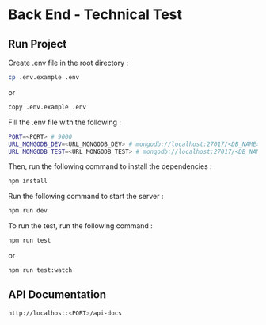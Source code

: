 # Back End - Technical Test

## Run Project

Create .env file in the root directory :

```sh
cp .env.example .env
```

or

```sh
copy .env.example .env
```

Fill the .env file with the following :

```sh
PORT=<PORT> # 9000
URL_MONGODB_DEV=<URL_MONGODB_DEV> # mongodb://localhost:27017/<DB_NAME>
URL_MONGODB_TEST=<URL_MONGODB_TEST> # mongodb://localhost:27017/<DB_NAME_TEST>
```

Then, run the following command to install the dependencies :

```sh
npm install
```

Run the following command to start the server :

```sh
npm run dev
```

To run the test, run the following command :

```sh
npm run test
```

or

```sh
npm run test:watch
```

## API Documentation

```sh
http://localhost:<PORT>/api-docs
```
